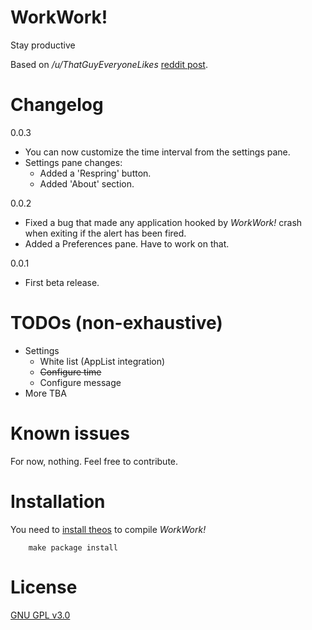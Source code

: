 # WorkWork!
Stay productive

Based on */u/ThatGuyEveryoneLikes* [reddit post](https://redd.it/5ln9iq).

# Changelog
0.0.3
* You can now customize the time interval from the settings pane.
* Settings pane changes:
  * Added a 'Respring' button.
  * Added 'About' section.

0.0.2
* Fixed a bug that made any application hooked by *WorkWork!* crash when exiting if the alert has been fired.
* Added a Preferences pane. Have to work on that.

0.0.1
* First beta release.

# TODOs (non-exhaustive)
* Settings
  * White list (AppList integration)
  * ~~Configure time~~
  * Configure message
* More TBA

# Known issues
For now, nothing. Feel free to contribute.

# Installation
You need to [install theos](http://iphonedevwiki.net/index.php/Theos/Setup) to compile *WorkWork!*
```
    make package install
```

# License
[GNU GPL v3.0](LICENSE.md)
